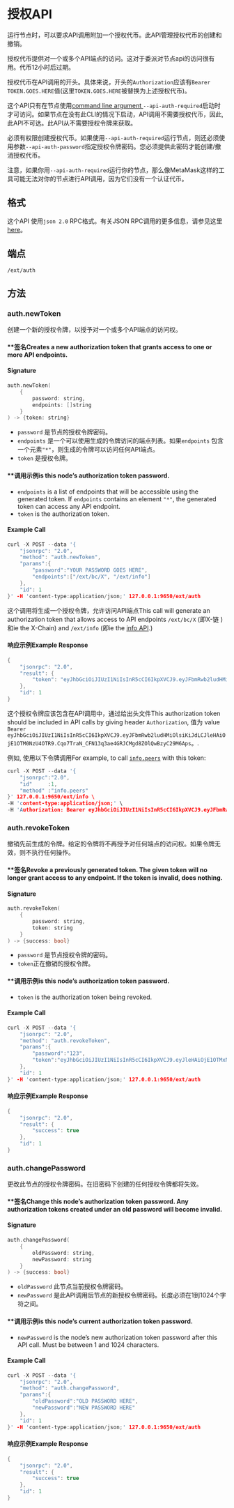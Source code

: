 # 授权API

运行节点时，可以要求API调用附加一个授权代币。此API管理授权代币的创建和撤销。

授权代币提供对一个或多个API端点的访问。这对于委派对节点api的访问很有用。代币12小时后过期。

授权代币在API调用的开头。具体来说，开头的`Authorization`应该有`Bearer TOKEN.GOES.HERE`值\(这里`TOKEN.GOES.HERE`被替换为上述授权代币\)。

这个API只有在节点使用[command line argument ](../references/command-line-interface.md)`--api-auth-required`启动时才可访问。如果节点在没有此CLI的情况下启动，API调用不需要授权代币，因此, 此API不可达。此API从不需要授权令牌来获取。

必须有权限创建授权代币。如果使用`--api-auth-required`运行节点，则还必须使用参数`--api-auth-password`指定授权令牌密码。您必须提供此密码才能创建/撤消授权代币。

注意，如果你用`--api-auth-required`运行你的节点，那么像MetaMask这样的工具可能无法对你的节点进行API调用，因为它们没有一个认证代币。

## 格式

这个API 使用`json 2.0` RPC格式。有关JSON RPC调用的更多信息，请参见这里[here](issuing-api-calls.md)。

## 端点

```text
/ext/auth
```

## 方法

### auth.newToken

创建一个新的授权令牌，以授予对一个或多个API端点的访问权。

#### **签名Creates a new authorization token that grants access to one or more API endpoints.

#### **Signature**

```cpp
auth.newToken(
    {
        password: string,
        endpoints: []string
    }
) -> {token: string}
```

* `password` 是节点的授权令牌密码。
* `endpoints` 是一个可以使用生成的令牌访问的端点列表。如果`endpoints` 包含一个元素`"*"`，则生成的令牌可以访问任何API端点。
* `token` 是授权令牌。

#### **调用示例is this node’s authorization token password.
* `endpoints` is a list of endpoints that will be accessible using the generated token. If `endpoints` contains an element `"*"`, the generated token can access any API endpoint.
* `token` is the authorization token.

#### **Example Call**

```cpp
curl -X POST --data '{
    "jsonrpc": "2.0",
    "method": "auth.newToken",
    "params":{
        "password":"YOUR PASSWORD GOES HERE",
        "endpoints":["/ext/bc/X", "/ext/info"]
    },
    "id": 1
}' -H 'content-type:application/json;' 127.0.0.1:9650/ext/auth
```

这个调用将生成一个授权令牌，允许访问API端点This call will generate an authorization token that allows access to API endpoints `/ext/bc/X`  \(即X-链 \)和ie the X-Chain\) and `/ext/info` \(即ie the [info API](info-api.md).\)

#### **响应示例Example Response**

```cpp
{
    "jsonrpc": "2.0",
    "result": {
        "token": "eyJhbGciOiJIUzI1NiIsInR5cCI6IkpXVCJ9.eyJFbmRwb2ludHMiOlsiKiJdLCJleHAiOjE1OTM0NzU4OTR9.Cqo7TraN_CFN13q3ae4GRJCMgd8ZOlQwBzyC29M6Aps"
    },
    "id": 1
}
```

这个授权令牌应该包含在API调用中，通过给出头文件This authorization token should be included in API calls by giving header `Authorization`, 值为 value `Bearer eyJhbGciOiJIUzI1NiIsInR5cCI6IkpXVCJ9.eyJFbmRwb2ludHMiOlsiKiJdLCJleHAiOjE1OTM0NzU4OTR9.Cqo7TraN_CFN13q3ae4GRJCMgd8ZOlQwBzyC29M6Aps`。.

例如, 使用以下令牌调用For example, to call [`info.peers`](info-api.md#info-peers) with this token:


```cpp
curl -X POST --data '{
    "jsonrpc":"2.0",
    "id"     :1,
    "method" :"info.peers"
}' 127.0.0.1:9650/ext/info \
-H 'content-type:application/json;' \
-H 'Authorization: Bearer eyJhbGciOiJIUzI1NiIsInR5cCI6IkpXVCJ9.eyJFbmRwb2ludHMiOlsiKiJdLCJleHAiOjE1OTM0NzU4OTR9.Cqo7TraN_CFN13q3ae4GRJCMgd8ZOlQwBzyC29M6Aps'
```

### auth.revokeToken

撤销先前生成的令牌。给定的令牌将不再授予对任何端点的访问权。如果令牌无效，则不执行任何操作。

#### **签名Revoke a previously generated token. The given token will no longer grant access to any endpoint. If the token is invalid, does nothing.

#### **Signature**

```cpp
auth.revokeToken(
    {
        password: string,
        token: string
    }
) -> {success: bool}
```

* `password` 是节点授权令牌的密码。
* `token`正在撤销的授权令牌。

#### **调用示例is this node’s authorization token password.
* `token` is the authorization token being revoked.

#### **Example Call**

```cpp
curl -X POST --data '{
    "jsonrpc": "2.0",
    "method": "auth.revokeToken",
    "params":{
        "password":"123",
        "token":"eyJhbGciOiJIUzI1NiIsInR5cCI6IkpXVCJ9.eyJleHAiOjE1OTMxNzIzMjh9.qZVNhH6AMQ_LpbXnPbTFEL6Vm5EM5FLU-VEKpYBH3k4"
    },
    "id": 1
}' -H 'content-type:application/json;' 127.0.0.1:9650/ext/auth
```

#### **响应示例Example Response**

```cpp
{
    "jsonrpc": "2.0",
    "result": {
        "success": true
    },
    "id": 1
}
```

### auth.changePassword

更改此节点的授权令牌密码。在旧密码下创建的任何授权令牌都将失效。

#### **签名Change this node’s authorization token password. Any authorization tokens created under an old password will become invalid.

#### **Signature**

```cpp
auth.changePassword(
    {
        oldPassword: string,
        newPassword: string
    }
) -> {success: bool}
```

* `oldPassword` 此节点当前授权令牌密码。
* `newPassword` 是此API调用后节点的新授权令牌密码。长度必须在1到1024个字符之间。

#### **调用示例is this node’s current authorization token password.
* `newPassword` is the node’s new authorization token password after this API call. Must be between 1 and 1024 characters.

#### **Example Call**

```cpp
curl -X POST --data '{
    "jsonrpc": "2.0",
    "method": "auth.changePassword",
    "params":{
        "oldPassword":"OLD PASSWORD HERE",
        "newPassword":"NEW PASSWORD HERE"
    },
    "id": 1
}' -H 'content-type:application/json;' 127.0.0.1:9650/ext/auth
```

#### **响应示例Example Response**

```cpp
{
    "jsonrpc": "2.0",
    "result": {
        "success": true
    },
    "id": 1
}
```

<!--stackedit_data:
eyJoaXN0b3J5IjpbLTEwMzUxNTcyMTAsLTEwNjYwNzMwNjYsMT
AxMzg5MTMxNCwtODU0ODQxMTE4LDIwMDYxNTc0NTMsLTEyODcx
MjM4OTMsLTE4ODI4OTk1NjYsLTE5NTM0MzEsMjcyNzc5NjMsLT
EzODAzMjU1MDJdfQ==
-->
